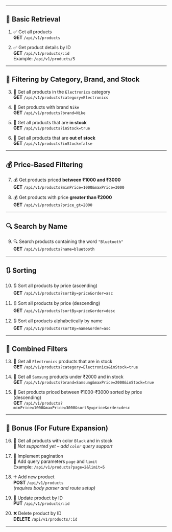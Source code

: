 
---

## 🧾 Basic Retrieval

1. ✅ Get all products  
   **GET** `/api/v1/products`

2. ✅ Get product details by ID  
   **GET** `/api/v1/products/:id`  
   Example: `/api/v1/products/5`

---

## 🎯 Filtering by Category, Brand, and Stock

3. 🎯 Get all products in the `Electronics` category  
   **GET** `/api/v1/products?category=Electronics`

4. 🎯 Get products with brand `Nike`  
   **GET** `/api/v1/products?brand=Nike`

5. 🎯 Get all products that are **in stock**  
   **GET** `/api/v1/products?inStock=true`

6. 🎯 Get all products that are **out of stock**  
   **GET** `/api/v1/products?inStock=false`

---

## 💰 Price-Based Filtering

7. 💰 Get products priced **between ₹1000 and ₹3000**  
   **GET** `/api/v1/products?minPrice=1000&maxPrice=3000`

8. 💰 Get products with price **greater than ₹2000**  
   **GET** `/api/v1/products?price_gt=2000`

---

## 🔍 Search by Name

9. 🔍 Search products containing the word `"Bluetooth"`  
   **GET** `/api/v1/products?name=bluetooth`

---

## 🔃 Sorting

10. 🔃 Sort all products by price (ascending)  
    **GET** `/api/v1/products?sortBy=price&order=asc`

11. 🔃 Sort all products by price (descending)  
    **GET** `/api/v1/products?sortBy=price&order=desc`

12. 🔃 Sort all products alphabetically by name  
    **GET** `/api/v1/products?sortBy=name&order=asc`

---

## 🧠 Combined Filters

13. 🧠 Get all `Electronics` products that are in stock  
    **GET** `/api/v1/products?category=Electronics&inStock=true`

14. 🧠 Get all `Samsung` products under ₹2000 and in stock  
    **GET** `/api/v1/products?brand=Samsung&maxPrice=2000&inStock=true`

15. 🧠 Get products priced between ₹1000-₹3000 sorted by price (descending)  
    **GET** `/api/v1/products?minPrice=1000&maxPrice=3000&sortBy=price&order=desc`

---

## 🧪 Bonus (For Future Expansion)

16. 🎨 Get all products with color `Black` and in stock  
    🔧 _Not supported yet – add `color` query support_

17. 📑 Implement pagination  
    🔧 Add query parameters `page` and `limit`  
    Example: `/api/v1/products?page=2&limit=5`

18. ➕ Add new product  
    **POST** `/api/v1/products`  
    _(requires body parser and route setup)_

19. 📝 Update product by ID  
    **PUT** `/api/v1/products/:id`

20. ❌ Delete product by ID  
    **DELETE** `/api/v1/products/:id`

---


